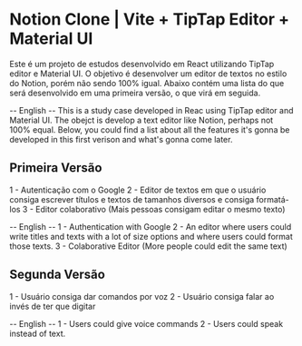 # Notion Clone | Vite + TipTap Editor + Material UI

Este é um projeto de estudos desenvolvido em React utilizando TipTap editor e Material UI. O objetivo é desenvolver um editor de textos
no estilo do Notion, porém não sendo 100% igual. Abaixo contém uma lista do que será desenvolvido em uma primeira versão, o que virá em seguida.

-- English --
This is a study case developed in Reac using TipTap editor and Material UI. The obejct is develop a text editor like Notion, perhaps not 100% equal.
Below, you could find a list about all the features it's gonna be developed in this first verison and what's gonna come later.

## Primeira Versão

1 - Autenticação com o Google
2 - Editor de textos em que o usuário consiga escrever títulos e textos de tamanhos diversos e consiga formatá-los
3 - Editor colaborativo (Mais pessoas consigam editar o mesmo texto)

-- English --
1 - Authentication with Google
2 - An editor where users could write titles and texts with a lot of size options and where users could format those texts.
3 - Colaborative Editor (More people could edit the same text)

## Segunda Versão

1 - Usuário consiga dar comandos por voz
2 - Usuário consiga falar ao invés de ter que digitar

-- English --
1 - Users could give voice commands
2 - Users could speak instead of text.
